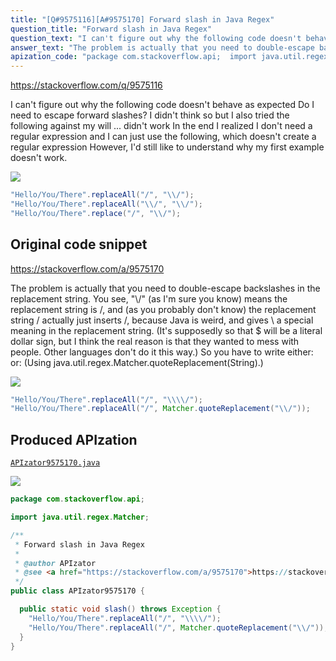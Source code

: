 ```yaml
---
title: "[Q#9575116][A#9575170] Forward slash in Java Regex"
question_title: "Forward slash in Java Regex"
question_text: "I can't figure out why the following code doesn't behave as expected Do I need to escape forward slashes? I didn't think so but I also tried the following against my will ... didn't work In the end I realized I don't need a regular expression and I can just use the following, which doesn't create a regular expression However, I'd still like to understand why my first example doesn't work."
answer_text: "The problem is actually that you need to double-escape backslashes in the replacement string. You see, \"\\\\/\" (as I'm sure you know) means the replacement string is \\/, and (as you probably don't know) the replacement string \\/ actually just inserts /, because Java is weird, and gives \\ a special meaning in the replacement string. (It's supposedly so that \\$ will be a literal dollar sign, but I think the real reason is that they wanted to mess with people. Other languages don't do it this way.) So you have to write either: or: (Using java.util.regex.Matcher.quoteReplacement(String).)"
apization_code: "package com.stackoverflow.api;  import java.util.regex.Matcher;  /**  * Forward slash in Java Regex  *  * @author APIzator  * @see <a href=\"https://stackoverflow.com/a/9575170\">https://stackoverflow.com/a/9575170</a>  */ public class APIzator9575170 {    public static void slash() throws Exception {     \"Hello/You/There\".replaceAll(\"/\", \"\\\\\\\\/\");     \"Hello/You/There\".replaceAll(\"/\", Matcher.quoteReplacement(\"\\\\/\"));   } }"
---
```


https://stackoverflow.com/q/9575116

I can&#x27;t figure out why the following code doesn&#x27;t behave as expected
Do I need to escape forward slashes? I didn&#x27;t think so but I also tried the following against my will ... didn&#x27;t work
In the end I realized I don&#x27;t need a regular expression and I can just use the following, which doesn&#x27;t create a regular expression
However, I&#x27;d still like to understand why my first example doesn&#x27;t work.


<div class="code-logo"><img src="/stackoverflow.png" /></div>

```java
"Hello/You/There".replaceAll("/", "\\/");
"Hello/You/There".replaceAll("\\/", "\\/");
"Hello/You/There".replace("/", "\\/");
```


## Original code snippet

https://stackoverflow.com/a/9575170

The problem is actually that you need to double-escape backslashes in the replacement string. You see, &quot;\\/&quot; (as I&#x27;m sure you know) means the replacement string is \/, and (as you probably don&#x27;t know) the replacement string \/ actually just inserts /, because Java is weird, and gives \ a special meaning in the replacement string. (It&#x27;s supposedly so that \$ will be a literal dollar sign, but I think the real reason is that they wanted to mess with people. Other languages don&#x27;t do it this way.) So you have to write either:
or:
(Using java.util.regex.Matcher.quoteReplacement(String).)

<div class="code-logo"><img src="/stackoverflow.png" /></div>

```java
"Hello/You/There".replaceAll("/", "\\\\/");
"Hello/You/There".replaceAll("/", Matcher.quoteReplacement("\\/"));
```

## Produced APIzation

[`APIzator9575170.java`](https://github.com/pasqualesalza/apization-temp/raw/main/data/search/APIzator9575170.java)

<div class="code-logo"><img src="/apizator.png" /></div>

```java
package com.stackoverflow.api;

import java.util.regex.Matcher;

/**
 * Forward slash in Java Regex
 *
 * @author APIzator
 * @see <a href="https://stackoverflow.com/a/9575170">https://stackoverflow.com/a/9575170</a>
 */
public class APIzator9575170 {

  public static void slash() throws Exception {
    "Hello/You/There".replaceAll("/", "\\\\/");
    "Hello/You/There".replaceAll("/", Matcher.quoteReplacement("\\/"));
  }
}

```